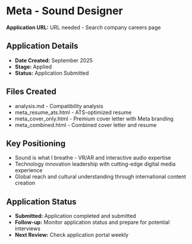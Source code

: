 # Meta - Sound Designer

**Application URL:** URL needed - Search company careers page

## Application Details
- **Date Created:** September 2025
- **Stage:** Applied
- **Status:** Application Submitted

## Files Created
- analysis.md - Compatibility analysis
- meta_resume_ats.html - ATS-optimized resume
- meta_cover_only.html - Premium cover letter with Meta branding
- meta_combined.html - Combined cover letter and resume

## Key Positioning
- Sound is what I breathe - VR/AR and interactive audio expertise
- Technology innovation leadership with cutting-edge digital media experience
- Global reach and cultural understanding through international content creation

## Application Status
- **Submitted:** Application completed and submitted
- **Follow-up:** Monitor application status and prepare for potential interviews
- **Next Review:** Check application portal weekly